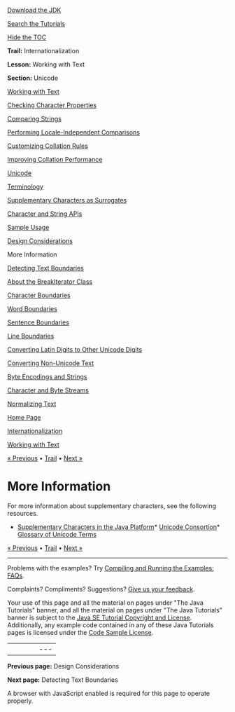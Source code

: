 [Download
the JDK](http://java.sun.com/javase/6/download.jsp)
  
[Search the
Tutorials](../../search.html)
  
[Hide the TOC](javascript:toggleLeft())

**Trail:** Internationalization
  
**Lesson:** Working with Text
  
**Section:** Unicode

[Working with Text](index.html)

[Checking Character Properties](charintro.html)

[Comparing Strings](collationintro.html)

[Performing Locale-Independent Comparisons](locale.html)

[Customizing Collation Rules](rule.html)

[Improving Collation Performance](perform.html)

[Unicode](unicode.html)

[Terminology](terminology.html)

[Supplementary Characters as Surrogates](supplementaryChars.html)

[Character and String APIs](characterClass.html)

[Sample Usage](usage.html)

[Design Considerations](design.html)

More Information

[Detecting Text Boundaries](boundaryintro.html)

[About the BreakIterator Class](about.html)

[Character Boundaries](char.html)

[Word Boundaries](word.html)

[Sentence Boundaries](sentence.html)

[Line Boundaries](line.html)

[Converting Latin Digits to Other Unicode Digits](shapedDigits.html)

[Converting Non-Unicode Text](convertintro.html)

[Byte Encodings and Strings](string.html)

[Character and Byte Streams](stream.html)

[Normalizing Text](normalizerapi.html)

[Home Page](../../index.html)
>
[Internationalization](../index.html)
>
[Working with Text](index.html)

[« Previous](design.html) • [Trail](../TOC.html) • [Next »](boundaryintro.html)

# More Information

For more information about supplementary characters, see the following
resources.

* [Supplementary Characters in the Java Platform](http://java.sun.com/developer/technicalArticles/Intl/Supplementary/)* [Unicode Consortion](http://unicode.org/)* [Glossary of Unicode Terms](http://unicode.org/glossary/)

[« Previous](design.html)
•
[Trail](../TOC.html)
•
[Next »](boundaryintro.html)

---

Problems with the examples? Try [Compiling and Running
the Examples: FAQs](../../information/run-examples.html).
  
Complaints? Compliments? Suggestions? [Give
us your feedback](http://download.oracle.com/javase/feedback.html).

Your use of this page and all the material on pages under "The Java Tutorials" banner,
and all the material on pages under "The Java Tutorials" banner is subject to the [Java SE Tutorial Copyright
and License](../../information/license.html).
Additionally, any example code contained in any of these Java
Tutorials pages is licensed under the
[Code
Sample License](http://developers.sun.com/license/berkeley_license.html).

|  |  |  |  |  |
| --- | --- | --- | --- | --- |
| |  |  | | --- | --- | | duke image | Oracle logo | | [About Oracle](http://www.oracle.com/us/corporate/index.html) | [Oracle Technology Network](http://www.oracle.com/technology/index.html) | [Terms of Service](https://www.samplecode.oracle.com/servlets/CompulsoryClickThrough?type=TermsOfService) | Copyright © 1995, 2011 Oracle and/or its affiliates. All rights reserved. |

**Previous page:** Design Considerations
  
**Next page:** Detecting Text Boundaries




A browser with JavaScript enabled is required for this page to operate properly.
